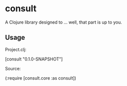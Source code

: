 # consult

A Clojure library designed to ... well, that part is up to you.

## Usage

Project.clj:

  [consult "0.1.0-SNAPSHOT"]

Source:

  (:require [consult.core :as consult])
